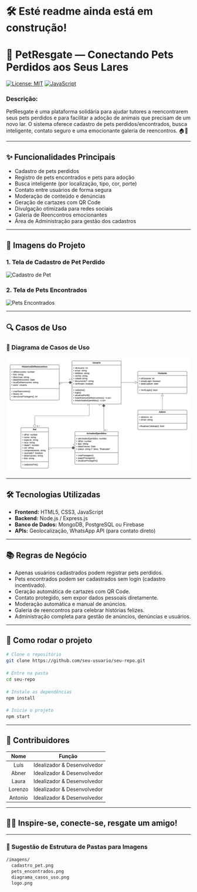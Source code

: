 # 🛠️ Esté readme ainda está em construção!

# 🐾 PetResgate — Conectando Pets Perdidos aos Seus Lares

[![License: MIT](https://img.shields.io/badge/License-MIT-yellow.svg)](https://opensource.org/licenses/MIT)
[![JavaScript](https://img.shields.io/badge/JavaScript-F7DF1E?style=flat&logo=javascript&logoColor=black)](https://developer.mozilla.org/pt-BR/docs/Web/JavaScript)

### **Descrição:**  
PetResgate é uma plataforma solidária para ajudar tutores a reencontrarem seus pets perdidos e para facilitar a adoção de animais que precisam de um novo lar. O sistema oferece cadastro de pets perdidos/encontrados, busca inteligente, contato seguro e uma emocionante galeria de reencontros. 🏠💙

---

## ✨ Funcionalidades Principais

- Cadastro de pets perdidos
- Registro de pets encontrados e pets para adoção
- Busca inteligente (por localização, tipo, cor, porte)
- Contato entre usuários de forma segura
- Moderação de conteúdo e denúncias
- Geração de cartazes com QR Code
- Divulgação otimizada para redes sociais
- Galeria de Reencontros emocionantes
- Área de Administração para gestão dos cadastros

---

## 📸 Imagens do Projeto

### 1. Tela de Cadastro de Pet Perdido

![Cadastro de Pet](./imagens/cadastro_pet.png)

### 2. Tela de Pets Encontrados

![Pets Encontrados](./imagens/pets_encontrados.png)

---

## 🔍 Casos de Uso

### 🎯 Diagrama de Casos de Uso

![Diagrama de Casos de Uso](/image/Diagrama_em_branco.png)

---

## 🛠️ Tecnologias Utilizadas

- **Frontend:** HTML5, CSS3, JavaScript
- **Backend:** Node.js / Express.js
- **Banco de Dados:** MongoDB, PostgreSQL ou Firebase
- **APIs:** Geolocalização, WhatsApp API (para contato direto)

---

## 📚 Regras de Negócio

- Apenas usuários cadastrados podem registrar pets perdidos.
- Pets encontrados podem ser cadastrados sem login (cadastro incentivado).
- Geração automática de cartazes com QR Code.
- Contato protegido, sem expor dados pessoais diretamente.
- Moderação automática e manual de anúncios.
- Galeria de reencontros para celebrar histórias felizes.
- Administração completa para gestão de anúncios, denúncias e usuários.

---

## 🚀 Como rodar o projeto

```bash
# Clone o repositório
git clone https://github.com/seu-usuario/seu-repo.git

# Entre na pasta
cd seu-repo

# Instale as dependências
npm install

# Inicie o projeto
npm start
```

---

## 🦡 Contribuidores

| Nome | Função |
|:----:|:------:|
| Luís | Idealizador & Desenvolvedor |
| Abner | Idealizador & Desenvolvedor |
| Laura | Idealizador & Desenvolvedor |
| Lorenzo | Idealizador & Desenvolvedor |
| Antonio | Idealizador & Desenvolvedor |

---

## 🐶💬 Inspire-se, conecte-se, resgate um amigo!

---

### 🔪 Sugestão de Estrutura de Pastas para Imagens

```
/imagens/
  cadastro_pet.png
  pets_encontrados.png
  diagrama_casos_uso.png
  logo.png
